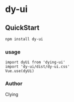 # dy-ui

## QuickStart
```bash
npm install dy-ui
```

### usage
```
import dyUi from 'dying-ui'
import 'dy-ui/dist/dy-ui.css'
Vue.use(dyUi)
```

### Author

Clying


